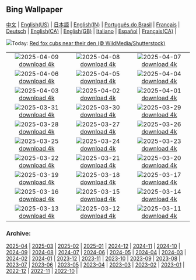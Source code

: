 ## Bing Wallpaper
[中文](README.md) |                     [English(US)](en-US.md) |                     [日本語](ja-JP.md) |                     [English(IN)](en-IN.md) |                     [Português do Brasil](pt-BR.md) |                     [Français](fr-FR.md) |                     [Deutsch](de-DE.md) |                     [English(CA)](en-CA.md) |                     [English(GB)](en-GB.md) |                     [Italiano](it-IT.md) |                     [Español](es-ES.md) |                     [Français(CA)](fr-CA.md) |                    

![](https://www.bing.com/th?id=OHR.LittleFoxes_EN-IN0436750405_UHD.jpg&w=1000)Today: [Red fox cubs near their den (© WildMedia/Shutterstock)](https://www.bing.com/th?id=OHR.LittleFoxes_EN-IN0436750405_UHD.jpg)

|      |      |      |
| :----: | :----: | :----: |
|![](https://www.bing.com/th?id=OHR.BlueNaxos_EN-IN8174628613_UHD.jpg&pid=hp&w=384&h=216&rs=1&c=4)2025-04-09 [download 4k](https://www.bing.com/th?id=OHR.BlueNaxos_EN-IN8174628613_UHD.jpg)|![](https://www.bing.com/th?id=OHR.ParoTsechu_EN-IN0196975136_UHD.jpg&pid=hp&w=384&h=216&rs=1&c=4)2025-04-08 [download 4k](https://www.bing.com/th?id=OHR.ParoTsechu_EN-IN0196975136_UHD.jpg)|![](https://www.bing.com/th?id=OHR.BeaverDay_EN-IN0064816773_UHD.jpg&pid=hp&w=384&h=216&rs=1&c=4)2025-04-07 [download 4k](https://www.bing.com/th?id=OHR.BeaverDay_EN-IN0064816773_UHD.jpg)|
|![](https://www.bing.com/th?id=OHR.SpottedDolphins_EN-IN9911189149_UHD.jpg&pid=hp&w=384&h=216&rs=1&c=4)2025-04-06 [download 4k](https://www.bing.com/th?id=OHR.SpottedDolphins_EN-IN9911189149_UHD.jpg)|![](https://www.bing.com/th?id=OHR.GaztelugatxeSunset_EN-IN9783802550_UHD.jpg&pid=hp&w=384&h=216&rs=1&c=4)2025-04-05 [download 4k](https://www.bing.com/th?id=OHR.GaztelugatxeSunset_EN-IN9783802550_UHD.jpg)|![](https://www.bing.com/th?id=OHR.HumayunsTomb_EN-IN9625838128_UHD.jpg&pid=hp&w=384&h=216&rs=1&c=4)2025-04-04 [download 4k](https://www.bing.com/th?id=OHR.HumayunsTomb_EN-IN9625838128_UHD.jpg)|
|![](https://www.bing.com/th?id=OHR.KanyakumariSunrise_EN-IN5756215519_UHD.jpg&pid=hp&w=384&h=216&rs=1&c=4)2025-04-03 [download 4k](https://www.bing.com/th?id=OHR.KanyakumariSunrise_EN-IN5756215519_UHD.jpg)|![](https://www.bing.com/th?id=OHR.UtahBadlands_EN-IN2081384937_UHD.jpg&pid=hp&w=384&h=216&rs=1&c=4)2025-04-02 [download 4k](https://www.bing.com/th?id=OHR.UtahBadlands_EN-IN2081384937_UHD.jpg)|![](https://www.bing.com/th?id=OHR.TicanFrog_EN-IN0941028255_UHD.jpg&pid=hp&w=384&h=216&rs=1&c=4)2025-04-01 [download 4k](https://www.bing.com/th?id=OHR.TicanFrog_EN-IN0941028255_UHD.jpg)|
|![](https://www.bing.com/th?id=OHR.ItalyOstuni_EN-IN0750809698_UHD.jpg&pid=hp&w=384&h=216&rs=1&c=4)2025-03-31 [download 4k](https://www.bing.com/th?id=OHR.ItalyOstuni_EN-IN0750809698_UHD.jpg)|![](https://www.bing.com/th?id=OHR.SydneyHarbour_EN-IN0606023668_UHD.jpg&pid=hp&w=384&h=216&rs=1&c=4)2025-03-30 [download 4k](https://www.bing.com/th?id=OHR.SydneyHarbour_EN-IN0606023668_UHD.jpg)|![](https://www.bing.com/th?id=OHR.CarrizoBloom_EN-IN0314971879_UHD.jpg&pid=hp&w=384&h=216&rs=1&c=4)2025-03-29 [download 4k](https://www.bing.com/th?id=OHR.CarrizoBloom_EN-IN0314971879_UHD.jpg)|
|![](https://www.bing.com/th?id=OHR.NestingMonarch_EN-IN9834490771_UHD.jpg&pid=hp&w=384&h=216&rs=1&c=4)2025-03-28 [download 4k](https://www.bing.com/th?id=OHR.NestingMonarch_EN-IN9834490771_UHD.jpg)|![](https://www.bing.com/th?id=OHR.OdeonAthens_EN-IN9699251221_UHD.jpg&pid=hp&w=384&h=216&rs=1&c=4)2025-03-27 [download 4k](https://www.bing.com/th?id=OHR.OdeonAthens_EN-IN9699251221_UHD.jpg)|![](https://www.bing.com/th?id=OHR.CrystalManatee_EN-IN9367417729_UHD.jpg&pid=hp&w=384&h=216&rs=1&c=4)2025-03-26 [download 4k](https://www.bing.com/th?id=OHR.CrystalManatee_EN-IN9367417729_UHD.jpg)|
|![](https://www.bing.com/th?id=OHR.HobbitHole_EN-IN9319772613_UHD.jpg&pid=hp&w=384&h=216&rs=1&c=4)2025-03-25 [download 4k](https://www.bing.com/th?id=OHR.HobbitHole_EN-IN9319772613_UHD.jpg)|![](https://www.bing.com/th?id=OHR.ElephantGrass_EN-IN8930309129_UHD.jpg&pid=hp&w=384&h=216&rs=1&c=4)2025-03-24 [download 4k](https://www.bing.com/th?id=OHR.ElephantGrass_EN-IN8930309129_UHD.jpg)|![](https://www.bing.com/th?id=OHR.NebraskaStorm_EN-IN8540918083_UHD.jpg&pid=hp&w=384&h=216&rs=1&c=4)2025-03-23 [download 4k](https://www.bing.com/th?id=OHR.NebraskaStorm_EN-IN8540918083_UHD.jpg)|
|![](https://www.bing.com/th?id=OHR.NalandaRuins_EN-IN5140897796_UHD.jpg&pid=hp&w=384&h=216&rs=1&c=4)2025-03-22 [download 4k](https://www.bing.com/th?id=OHR.NalandaRuins_EN-IN5140897796_UHD.jpg)|![](https://www.bing.com/th?id=OHR.DanumValley_EN-IN8272296990_UHD.jpg&pid=hp&w=384&h=216&rs=1&c=4)2025-03-21 [download 4k](https://www.bing.com/th?id=OHR.DanumValley_EN-IN8272296990_UHD.jpg)|![](https://www.bing.com/th?id=OHR.SpringDaffodils_EN-IN7375116904_UHD.jpg&pid=hp&w=384&h=216&rs=1&c=4)2025-03-20 [download 4k](https://www.bing.com/th?id=OHR.SpringDaffodils_EN-IN7375116904_UHD.jpg)|
|![](https://www.bing.com/th?id=OHR.BlackHeron_EN-IN7242437208_UHD.jpg&pid=hp&w=384&h=216&rs=1&c=4)2025-03-19 [download 4k](https://www.bing.com/th?id=OHR.BlackHeron_EN-IN7242437208_UHD.jpg)|![](https://www.bing.com/th?id=OHR.SedonaSpring_EN-IN7043464348_UHD.jpg&pid=hp&w=384&h=216&rs=1&c=4)2025-03-18 [download 4k](https://www.bing.com/th?id=OHR.SedonaSpring_EN-IN7043464348_UHD.jpg)|![](https://www.bing.com/th?id=OHR.BeckettBridge_EN-IN6779354204_UHD.jpg&pid=hp&w=384&h=216&rs=1&c=4)2025-03-17 [download 4k](https://www.bing.com/th?id=OHR.BeckettBridge_EN-IN6779354204_UHD.jpg)|
|![](https://www.bing.com/th?id=OHR.PandaSnow_EN-IN5935458208_UHD.jpg&pid=hp&w=384&h=216&rs=1&c=4)2025-03-16 [download 4k](https://www.bing.com/th?id=OHR.PandaSnow_EN-IN5935458208_UHD.jpg)|![](https://www.bing.com/th?id=OHR.ForumRomanum_EN-IN5328883568_UHD.jpg&pid=hp&w=384&h=216&rs=1&c=4)2025-03-15 [download 4k](https://www.bing.com/th?id=OHR.ForumRomanum_EN-IN5328883568_UHD.jpg)|![](https://www.bing.com/th?id=OHR.NandgaonHoli_EN-IN5066984939_UHD.jpg&pid=hp&w=384&h=216&rs=1&c=4)2025-03-14 [download 4k](https://www.bing.com/th?id=OHR.NandgaonHoli_EN-IN5066984939_UHD.jpg)|
|![](https://www.bing.com/th?id=OHR.GalapagosIguana_EN-IN4738596346_UHD.jpg&pid=hp&w=384&h=216&rs=1&c=4)2025-03-13 [download 4k](https://www.bing.com/th?id=OHR.GalapagosIguana_EN-IN4738596346_UHD.jpg)|![](https://www.bing.com/th?id=OHR.ChateauLoire_EN-IN9263169770_UHD.jpg&pid=hp&w=384&h=216&rs=1&c=4)2025-03-12 [download 4k](https://www.bing.com/th?id=OHR.ChateauLoire_EN-IN9263169770_UHD.jpg)|![](https://www.bing.com/th?id=OHR.NusaPenida_EN-IN9109539452_UHD.jpg&pid=hp&w=384&h=216&rs=1&c=4)2025-03-11 [download 4k](https://www.bing.com/th?id=OHR.NusaPenida_EN-IN9109539452_UHD.jpg)|


### Archive:
[2025-04](archive/en-IN/202504/README.md) | [2025-03](archive/en-IN/202503/README.md) | [2025-02](archive/en-IN/202502/README.md) | [2025-01](archive/en-IN/202501/README.md) | [2024-12](archive/en-IN/202412/README.md) | [2024-11](archive/en-IN/202411/README.md) | [2024-10](archive/en-IN/202410/README.md) | [2024-09](archive/en-IN/202409/README.md) | [2024-08](archive/en-IN/202408/README.md) | [2024-07](archive/en-IN/202407/README.md) | [2024-06](archive/en-IN/202406/README.md) | [2024-05](archive/en-IN/202405/README.md) | [2024-04](archive/en-IN/202404/README.md) | [2024-03](archive/en-IN/202403/README.md) | [2024-02](archive/en-IN/202402/README.md) | [2024-01](archive/en-IN/202401/README.md) | [2023-12](archive/en-IN/202312/README.md) | [2023-11](archive/en-IN/202311/README.md) | [2023-10](archive/en-IN/202310/README.md) | [2023-09](archive/en-IN/202309/README.md) | [2023-08](archive/en-IN/202308/README.md) | [2023-07](archive/en-IN/202307/README.md) | [2023-06](archive/en-IN/202306/README.md) | [2023-05](archive/en-IN/202305/README.md) | [2023-04](archive/en-IN/202304/README.md) | [2023-03](archive/en-IN/202303/README.md) | [2023-02](archive/en-IN/202302/README.md) | [2023-01](archive/en-IN/202301/README.md) | [2022-12](archive/en-IN/202212/README.md) | [2022-11](archive/en-IN/202211/README.md) | [2022-10](archive/en-IN/202210/README.md) | 